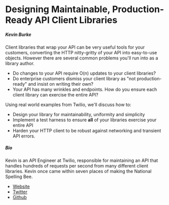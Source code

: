 # Designing Maintainable, Production-Ready API Client Libraries

##### Kevin Burke

Client libraries that wrap your API can be very useful tools for your customers,
converting the HTTP nitty-gritty of your API into easy-to-use objects. However
there are several common problems you'll run into as a library author.

- Do changes to your API require O(n) updates to your client libraries?
- Do enterprise customers dismiss your client library as "not production-ready"
and insist on writing their own?
- Your API has many wrinkles and endpoints. How do you ensure each client
library can exercise the entire API?

Using real world examples from Twilio, we'll discuss how to:

- Design your library for maintainability, uniformity and simplicity
- Implement a test harness to ensure **all** of your libraries exercise your
  entire API
- Harden your HTTP client to be robust against networking and transient API
errors.

##### Bio

Kevin is an API Engineer at Twilio, responsible for maintaining an API that
handles hundreds of requests per second from many different client libraries.
Kevin once came within seven places of making the National Spelling Bee.

* [Website][site]
* [Twitter][twitter]
* [Github][github]

[site]: http://kev.inburke.com
[twitter]: http://twitter.com/ekrubnivek
[github]: http://github.com/kevinburke


